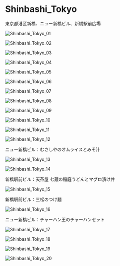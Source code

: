 # Shinbashi_Tokyo
東京都港区新橋、ニュー新橋ビル、新橋駅前広場

![Shinbashi_Tokyo_01](https://user-images.githubusercontent.com/20723919/112269970-6fa8b600-8cbc-11eb-9b38-0175872480bb.JPG)

![Shinbashi_Tokyo_02](https://user-images.githubusercontent.com/20723919/112270017-7c2d0e80-8cbc-11eb-8209-dc1d5a244e7d.jpg)

![Shinbashi_Tokyo_03](https://user-images.githubusercontent.com/20723919/112270044-82bb8600-8cbc-11eb-9c81-d1939f242f6e.JPG)

![Shinbashi_Tokyo_04](https://user-images.githubusercontent.com/20723919/112270049-83541c80-8cbc-11eb-8221-5789935e0e8f.JPG)

![Shinbashi_Tokyo_05](https://user-images.githubusercontent.com/20723919/112270051-83ecb300-8cbc-11eb-8a99-ffa8003e62bb.JPG)

![Shinbashi_Tokyo_06](https://user-images.githubusercontent.com/20723919/112270053-83ecb300-8cbc-11eb-9345-938d774b3513.JPG)

![Shinbashi_Tokyo_07](https://user-images.githubusercontent.com/20723919/112270055-84854980-8cbc-11eb-8528-233e9421150f.JPG)

![Shinbashi_Tokyo_08](https://user-images.githubusercontent.com/20723919/112270059-851de000-8cbc-11eb-9efb-9d41e52ecd30.JPG)

![Shinbashi_Tokyo_09](https://user-images.githubusercontent.com/20723919/112270061-851de000-8cbc-11eb-89d2-86376dbd428b.JPG)

![Shinbashi_Tokyo_10](https://user-images.githubusercontent.com/20723919/112270064-85b67680-8cbc-11eb-9a65-d4b299564f75.JPG)

![Shinbashi_Tokyo_11](https://user-images.githubusercontent.com/20723919/112270067-864f0d00-8cbc-11eb-881d-2075e2e819f9.JPG)

![Shinbashi_Tokyo_12](https://user-images.githubusercontent.com/20723919/112270068-864f0d00-8cbc-11eb-8b96-06d3cf8f1671.jpg)

ニュー新橋ビル：むさしやのオムライスとみそ汁

![Shinbashi_Tokyo_13](https://user-images.githubusercontent.com/20723919/112270069-86e7a380-8cbc-11eb-9a7d-f7f46ef31707.JPG)

![Shinbashi_Tokyo_14](https://user-images.githubusercontent.com/20723919/112270073-87803a00-8cbc-11eb-8d91-4bbfd9152820.jpg)

新橋駅前ビル：天茶屋 七蔵の稲庭うどんとマグロ漬け丼

![Shinbashi_Tokyo_15](https://user-images.githubusercontent.com/20723919/112270075-8818d080-8cbc-11eb-9822-38c2b7915dc0.jpg)

新橋駅前ビル：三松のつけ麺

![Shinbashi_Tokyo_16](https://user-images.githubusercontent.com/20723919/112270079-8818d080-8cbc-11eb-8abb-fb06bf97dbd0.jpg)

ニュー新橋ビル：チャーハン王のチャーハンセット

![Shinbashi_Tokyo_17](https://user-images.githubusercontent.com/20723919/112270081-88b16700-8cbc-11eb-863d-eb5c43366c7b.JPG)

![Shinbashi_Tokyo_18](https://user-images.githubusercontent.com/20723919/112270088-8949fd80-8cbc-11eb-90c2-0e43f4770ad9.JPG)

![Shinbashi_Tokyo_19](https://user-images.githubusercontent.com/20723919/112270093-8a7b2a80-8cbc-11eb-9821-6fc7e1f57cad.JPG)

![Shinbashi_Tokyo_20](https://user-images.githubusercontent.com/20723919/112270096-8c44ee00-8cbc-11eb-94a9-05f62451df13.JPG)

